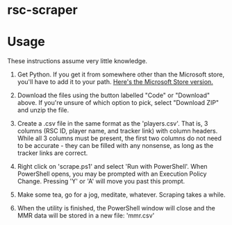 # rsc-scraper

# Usage

These instructions assume very little knowledge.

1. Get Python. If you get it from somewhere other than the Microsoft store, you'll have to add it to your path. [Here's the Microsoft Store version.](https://www.microsoft.com/store/productId/9NJ46SX7X90P)

2. Download the files using the button labelled "Code" or "Download" above. If you're unsure of which option to pick, select "Download ZIP" and unzip the file.

3. Create a .csv file in the same format as the 'players.csv'. That is, 3 columns (RSC ID, player name, and tracker link) with column headers. While all 3 columns must be present, the first two columns do not need to be accurate - they can be filled with any nonsense, as long as the tracker links are correct.

4. Right click on 'scrape.ps1' and select 'Run with PowerShell'. When PowerShell opens, you may be prompted with an Execution Policy Change. Pressing 'Y' or 'A' will move you past this prompt.

5. Make some tea, go for a jog, meditate, whatever. Scraping takes a while.

6. When the utility is finished, the PowerShell window will close and the MMR data will be stored in a new file: 'mmr.csv'
